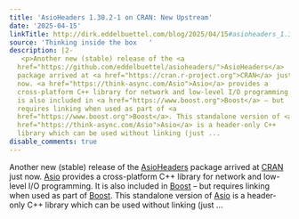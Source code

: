 ```yaml
---
title: 'AsioHeaders 1.30.2-1 on CRAN: New Upstream'
date: '2025-04-15'
linkTitle: http://dirk.eddelbuettel.com/blog/2025/04/15#asioheaders_1.30.2-1
source: 'Thinking inside the box   '
description: |2-
   <p>Another new (stable) release of the <a
  href="https://github.com/eddelbuettel/asioheaders/">AsioHeaders</a>
  package arrived at <a href="https://cran.r-project.org">CRAN</a> just
  now. <a href="https://think-async.com/Asio">Asio</a> provides a
  cross-platform C++ library for network and low-level I/O programming. It
  is also included in <a href="https://www.boost.org">Boost</a> – but
  requires linking when used as part of <a
  href="https://www.boost.org">Boost</a>. This standalone version of <a
  href="https://think-async.com/Asio">Asio</a> is a header-only C++
  library which can be used without linking (just ...
disable_comments: true
---
```

 <p>Another new (stable) release of the <a
href="https://github.com/eddelbuettel/asioheaders/">AsioHeaders</a>
package arrived at <a href="https://cran.r-project.org">CRAN</a> just
now. <a href="https://think-async.com/Asio">Asio</a> provides a
cross-platform C++ library for network and low-level I/O programming. It
is also included in <a href="https://www.boost.org">Boost</a> – but
requires linking when used as part of <a
href="https://www.boost.org">Boost</a>. This standalone version of <a
href="https://think-async.com/Asio">Asio</a> is a header-only C++
library which can be used without linking (just ...